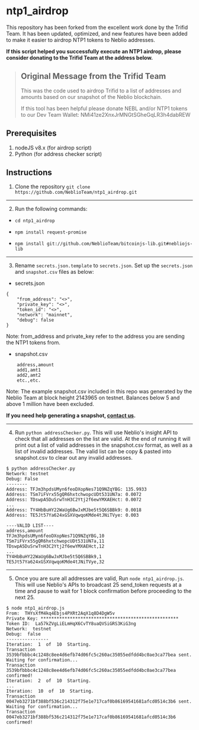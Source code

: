 # ntp1_airdrop

This repository has been forked from the excellent work done by the Trifid Team. It has been updated, optimized, and new features have been added to make it easier to airdrop NTP1 tokens to Neblio addresses. 

**If this script helped you successfully execute an NTP1 airdrop, please consider donating to the Trifid Team at the address below.**


> Original Message from the Trifid Team
> ----------------------------
> This was the code used to airdrop Trifid to a list of addresses and amounts based on our snapshot of the Neblio blockchain.
>
> If this tool has been helpful please donate NEBL and/or NTP1 tokens to our Dev Team Wallet:
> NMi41ze2XnxJrMNGtSGheGqLR3h4dabREW

## Prerequisites

1. nodeJS v8.x (for airdrop script)
2. Python (for address checker script)

## Instructions

1. Clone the repository `git clone https://github.com/NeblioTeam/ntp1_airdrop.git`
---

2. Run the following commands:

  * `cd ntp1_airdrop`

  * `npm install request-promise`

  * `npm install git://github.com/NeblioTeam/bitcoinjs-lib.git#nebliojs-lib`
---

3. Rename `secrets.json.template` to `secrets.json`. Set up the `secrets.json` and `snapshot.csv` files as below:

  * secrets.json
  ```
  {
      "from_address": "<>",
      "private_key": "<>",
      "token_id": "<>",
      "network": "mainnet",
      "debug": false
  }
  ```

Note: from_address and private_key refer to the address you are sending the NTP1 tokens from.

* snapshot.csv
```
    address,amount
    add1,amt1
    add2,amt2
    etc.,etc.
```

Note: The example snapshot.csv included in this repo was generated by the Neblio Team at block height 2143965 on testnet. Balances below 5 and above 1 million have been excluded. 

**If you need help generating a snapshot, [contact us](https://nebl.io/contact-us/).**

---

4. Run `python addressChecker.py`. This will use Neblio's insight API to check that all addresses on the list are valid. At the end of running it will print out a list of valid addresses in the snapshot.csv format, as well as a list of invalid addresses. The valid list can be copy & pasted into snapshot.csv to clear out any invalid addresses.
```
$ python addressChecker.py
Network: testnet
Debug: False
--------
Address: TFJm3hpdsUMyn6feoDXopNes71Q9NZqYBG: 135.9933
Address: TSm7iFVrx55gQR6hxtchwopcUDt531UN7a: 0.0072
Address: TDswpA5DuSrwTnH3C2Ytj2f6ewYMXAEHct: 0.0072
...
Address: TY4HbBuHY22WaUg6BwJxMJbe5t5Q6SBBk9: 0.0018
Address: TE5Jt57Ya624xGSXVqwqoKMde4tJNiTVye: 0.003

----VALID LIST----
address,amount
TFJm3hpdsUMyn6feoDXopNes71Q9NZqYBG,10
TSm7iFVrx55gQR6hxtchwopcUDt531UN7a,11
TDswpA5DuSrwTnH3C2Ytj2f6ewYMXAEHct,12
...
TY4HbBuHY22WaUg6BwJxMJbe5t5Q6SBBk9,1
TE5Jt57Ya624xGSXVqwqoKMde4tJNiTVye,32
```
---

5. Once you are sure all addresses are valid, Run `node ntp1_airdrop.js`. This will use Neblio's APIs to broadcast 25 send_token requests at a time and pause to wait for 1 block confirmation before proceeding to the next 25.
```
$ node ntp1_airdrop.js
From:  THYsXfM4kq4Ebjs4PXRt2AqX1q8D4DgW5v
Private Key: ****************************************************
Token ID:  La57kZVgLiELmHqX6CvTY8uaQVSiGRS3KiG3ng
Network:  testnet
Debug:  false
----------------
Iteration:  1  of  10  Starting.
Transaction 3539bfbbbc4c1248c8ee4d6efb74d06fc5c260ac35055edfdd4bc0ae3ca77bea sent. Waiting for confirmation...
Transaction 3539bfbbbc4c1248c8ee4d6efb74d06fc5c260ac35055edfdd4bc0ae3ca77bea confirmed!
Iteration:  2  of  10  Starting.
...
Iteration:  10  of  10  Starting.
Transaction 0047eb3271bf388bf536c214312f75e1e717caf0b86169541681afcd0514c3b6 sent. Waiting for confirmation...
Transaction 0047eb3271bf388bf536c214312f75e1e717caf0b86169541681afcd0514c3b6 confirmed!
```



